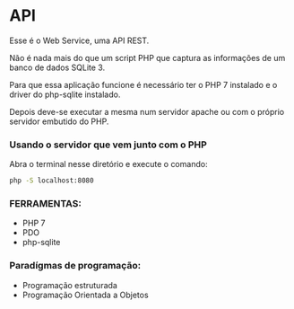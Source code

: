 # API

Esse é o Web Service, uma API REST.

Não é nada mais do que um script PHP que captura as informações de um banco de dados SQLite 3.

Para que essa aplicação funcione é necessário ter o PHP 7 instalado e o driver do php-sqlite instalado.

Depois deve-se executar a mesma num servidor apache ou com o próprio servidor embutido do PHP.

### Usando o servidor que vem junto com o PHP

Abra o terminal nesse diretório e execute o comando:

```sh
php -S localhost:8080
```

### FERRAMENTAS:

* PHP 7
* PDO
* php-sqlite

### Paradígmas de programação:

* Programação estruturada
* Programação Orientada a Objetos
